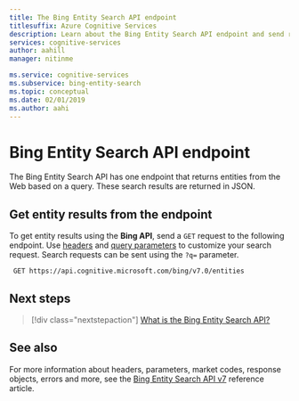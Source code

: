 ```yaml
---
title: The Bing Entity Search API endpoint
titlesuffix: Azure Cognitive Services
description: Learn about the Bing Entity Search API endpoint and send requests to it.
services: cognitive-services
author: aahill
manager: nitinme

ms.service: cognitive-services
ms.subservice: bing-entity-search
ms.topic: conceptual
ms.date: 02/01/2019
ms.author: aahi
---
```


# Bing Entity Search API endpoint


The Bing Entity Search API has one endpoint that returns entities from the Web based on a query. These search results are returned in JSON.

## Get entity results from the endpoint

To get entity results using the **Bing API**, send a `GET` request to the following endpoint. Use [headers](https://docs.microsoft.com/rest/api/cognitiveservices-bingsearch/bing-entities-api-v7-reference#headers) and [query parameters](https://docs.microsoft.com/rest/api/cognitiveservices-bingsearch/bing-entities-api-v7-reference#query-parameters) to customize your search request. Search requests can be sent using the `?q=` parameter.

```cURL
 GET https://api.cognitive.microsoft.com/bing/v7.0/entities
```

## Next steps

> [!div class="nextstepaction"]
> [What is the Bing Entity Search API?](overview.md)

## See also 

For more information about headers, parameters, market codes, response objects, errors and more, see the [Bing Entity Search API v7](https://docs.microsoft.com/rest/api/cognitiveservices-bingsearch/bing-entities-api-v7-reference) reference article.
